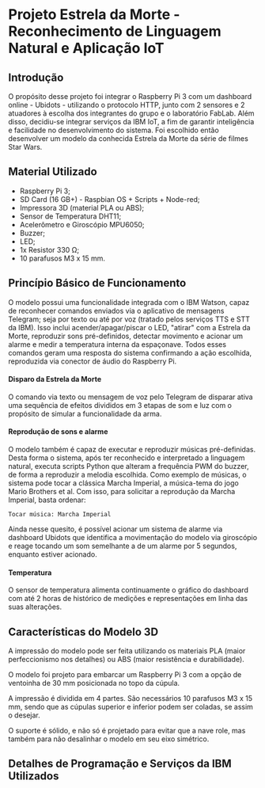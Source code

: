 # Projeto Estrela da Morte - Reconhecimento de Linguagem Natural e Aplicação IoT

## Introdução

O propósito desse projeto foi integrar o Raspberry Pi 3 com um dashboard online - Ubidots - utilizando o protocolo HTTP, junto com 2 sensores e 2 atuadores à escolha dos integrantes do grupo e o laboratório FabLab. Além disso, decidiu-se integrar serviços da IBM IoT, a fim de garantir inteligência e facilidade no desenvolvimento do sistema. Foi escolhido então desenvolver um modelo da conhecida Estrela da Morte da série de filmes Star Wars.

## Material Utilizado

* Raspberry Pi 3;
* SD Card (16 GB+) - Raspbian OS + Scripts + Node-red;
* Impressora 3D (material PLA ou ABS);
* Sensor de Temperatura DHT11;
* Acelerômetro e Giroscópio MPU6050;
* Buzzer;
* LED;
* 1x Resistor 330 Ω;
* 10 parafusos M3 x 15 mm.

## Princípio Básico de Funcionamento

O modelo possui uma funcionalidade integrada com o IBM Watson, capaz de reconhecer comandos enviados via o aplicativo de mensagens Telegram; seja por texto ou até por voz (tratado pelos serviços TTS e STT da IBM). Isso inclui acender/apagar/piscar o LED, "atirar" com a Estrela da Morte, reproduzir sons pré-definidos, detectar movimento e acionar um alarme e medir a temperatura interna da espaçonave. Todos esses comandos geram uma resposta do sistema confirmando a ação escolhida, reproduzida via conector de áudio do Raspberry Pi.

#### Disparo da Estrela da Morte

O comando via texto ou mensagem de voz pelo Telegram de disparar ativa uma sequência de efeitos divididos em 3 etapas de som e luz com o propósito de simular a funcionalidade da arma.

#### Reprodução de sons e alarme

O modelo também é capaz de executar e reproduzir músicas pré-definidas. Desta forma o sistema, após ter reconhecido e interpretado a linguagem natural, executa scripts Python que alteram a frequência PWM do buzzer, de forma a reproduzir a melodia escolhida. Como exemplo de  músicas, o sistema pode tocar a clássica Marcha Imperial, a música-tema do jogo Mario Brothers et al. Com isso, para solicitar a reprodução da Marcha Imperial, basta ordenar:

```
Tocar música: Marcha Imperial
```

Ainda nesse quesito, é possível acionar um sistema de alarme via dashboard Ubidots que identifica a movimentação do modelo via giroscópio e reage tocando um som semelhante a de um alarme por 5 segundos, enquanto estiver acionado.


#### Temperatura

O sensor de temperatura alimenta continuamente o gráfico do dashboard com até 2 horas de histórico de medições e representações em linha das suas alterações.

## Características do Modelo 3D

A impressão do modelo pode ser feita utilizando os materiais PLA (maior perfeccionismo nos detalhes) ou ABS (maior resistência e durabilidade).

O modelo foi projeto para embarcar um Raspberry Pi 3 com a opção de ventoinha de 30 mm posicionada no topo da cúpula.

A impressão é dividida em 4 partes. São necessários 10 parafusos M3 x 15 mm, sendo que as cúpulas superior e inferior podem ser coladas, se assim o desejar.

O suporte é sólido, e não só é projetado para evitar que a nave role, mas também para não desalinhar o modelo em seu eixo simétrico.

## Detalhes de Programação e Serviços da IBM Utilizados

